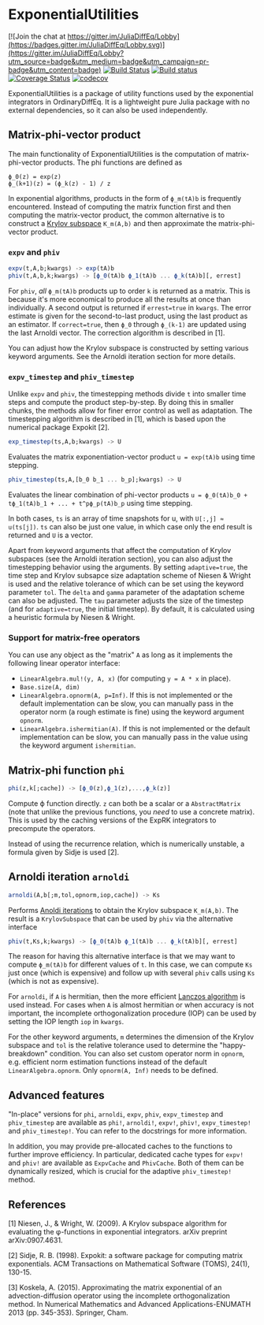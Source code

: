 # ExponentialUtilities

[![Join the chat at https://gitter.im/JuliaDiffEq/Lobby](https://badges.gitter.im/JuliaDiffEq/Lobby.svg)](https://gitter.im/JuliaDiffEq/Lobby?utm_source=badge&utm_medium=badge&utm_campaign=pr-badge&utm_content=badge)
[![Build Status](https://travis-ci.org/JuliaDiffEq/ExponentialUtilities.jl.svg?branch=master)](https://travis-ci.org/JuliaDiffEq/ExponentialUtilities.jl)
[![Build status](https://ci.appveyor.com/api/projects/status/eeww1qm5rrf984bc?svg=true)](https://ci.appveyor.com/project/MSeeker1340/exponentialutilities-jl)
[![Coverage Status](https://coveralls.io/repos/github/JuliaDiffEq/ExponentialUtilities.jl/badge.svg?branch=master)](https://coveralls.io/github/JuliaDiffEq/ExponentialUtilities.jl?branch=master)
[![codecov](https://codecov.io/gh/JuliaDiffEq/ExponentialUtilities.jl/branch/master/graph/badge.svg)](https://codecov.io/gh/JuliaDiffEq/ExponentialUtilities.jl)

ExponentialUtilities is a package of utility functions used by the exponential integrators in OrdinaryDiffEq. It is a lightweight pure Julia package with no external dependencies, so it can also be used independently.

## Matrix-phi-vector product

The main functionality of ExponentialUtilities is the computation of matrix-phi-vector products. The phi functions are defined as

```
ϕ_0(z) = exp(z)
ϕ_(k+1)(z) = (ϕ_k(z) - 1) / z
```

In exponential algorithms, products in the form of `ϕ_m(tA)b` is frequently encountered. Instead of computing the matrix function first and then computing the matrix-vector product, the common alternative is to construct a [Krylov subspace](https://en.wikipedia.org/wiki/Krylov_subspace) `K_m(A,b)` and then approximate the matrix-phi-vector product.

### `expv` and `phiv`

```julia
expv(t,A,b;kwargs) -> exp(tA)b
phiv(t,A,b,k;kwargs) -> [ϕ_0(tA)b ϕ_1(tA)b ... ϕ_k(tA)b][, errest]
```

For `phiv`, *all* `ϕ_m(tA)b` products up to order `k` is returned as a matrix. This is because it's more economical to produce all the results at once than individually. A second output is returned if `errest=true` in `kwargs`. The error estimate is given for the second-to-last product, using the last product as an estimator. If `correct=true`, then `ϕ_0` through `ϕ_(k-1)` are updated using the last Arnoldi vector. The correction algorithm is described in [1].

You can adjust how the Krylov subspace is constructed by setting various keyword arguments. See the Arnoldi iteration section for more details.

### `expv_timestep` and `phiv_timestep`

Unlike `expv` and `phiv`, the timestepping methods divide `t` into smaller time steps and compute the product step-by-step. By doing this in smaller chunks, the methods allow for finer error control as well as adaptation. The timestepping algorithm is described in [1], which is based upon the numerical package Expokit [2].

```julia
exp_timestep(ts,A,b;kwargs) -> U
```

Evaluates the matrix exponentiation-vector product `u = exp(tA)b` using time stepping.

```julia
phiv_timestep(ts,A,[b_0 b_1 ... b_p];kwargs) -> U
```

Evaluates the linear combination of phi-vector products `u = ϕ_0(tA)b_0 + tϕ_1(tA)b_1 + ... + t^pϕ_p(tA)b_p` using time stepping.

In both cases, `ts` is an array of time snapshots for u, with `U[:,j] ≈ u(ts[j])`. `ts` can also be just one value, in which case only the end result is returned and `U` is a vector.

Apart from keyword arguments that affect the computation of Krylov subspaces (see the Arnoldi iteration section), you can also adjust the timestepping behavior using the arguments. By setting `adaptive=true`, the time step and Krylov subsapce size adaptation scheme of Niesen & Wright is used and the relative tolerance of which can be set using the keyword parameter `tol`. The `delta` and `gamma` parameter of the adaptation scheme can also be adjusted. The `tau` parameter adjusts the size of the timestep (and for `adaptive=true`, the initial timestep). By default, it is calculated using a heuristic formula by Niesen & Wright.

### Support for matrix-free operators

You can use any object as the "matrix" `A` as long as it implements the following linear operator interface:

* `LinearAlgebra.mul!(y, A, x)` (for computing `y = A * x` in place).
* `Base.size(A, dim)`
* `LinearAlgebra.opnorm(A, p=Inf)`. If this is not implemented or the default implementation can be slow, you can manually pass in the operator norm (a rough estimate is fine) using the keyword argument `opnorm`.
* `LinearAlgebra.ishermitian(A)`. If this is not implemented or the default implementation can be slow, you can manually pass in the value using the keyword argument `ishermitian`.

## Matrix-phi function `phi`

```julia
phi(z,k[;cache]) -> [ϕ_0(z),ϕ_1(z),...,ϕ_k(z)]
```

Compute ϕ function directly. `z` can both be a scalar or a `AbstractMatrix` (note that unlike the previous functions, you *need* to use a concrete matrix). This is used by the caching versions of the ExpRK integrators to precompute the operators.

Instead of using the recurrence relation, which is numerically unstable, a formula given by Sidje is used [2].

## Arnoldi iteration `arnoldi`

```julia
arnoldi(A,b[;m,tol,opnorm,iop,cache]) -> Ks
```

Performs [Anoldi iterations](https://en.wikipedia.org/wiki/Arnoldi_iteration) to obtain the Krylov subspace `K_m(A,b)`. The result is a `KrylovSubspace` that can be used by `phiv` via the alternative interface

```julia
phiv(t,Ks,k;kwargs) -> [ϕ_0(tA)b ϕ_1(tA)b ... ϕ_k(tA)b][, errest]
```

The reason for having this alternative interface is that we may want to compute `ϕ_m(tA)b` for different values of `t`. In this case, we can compute `Ks` just once (which is expensive) and follow up with several `phiv` calls using `Ks` (which is not as expensive).

For `arnoldi`, if `A` is hermitian, then the more efficient [Lanczos algorithm](https://en.wikipedia.org/wiki/Lanczos_algorithm) is used instead. For cases when `A` is almost hermitian or when accuracy is not important, the incomplete orthogonalization procedure (IOP) can be used by setting the IOP length `iop` in `kwargs`.

For the other keyword arguments, `m` determines the dimension of the Krylov subspace and `tol` is the relative tolerance used to determine the "happy-breakdown" condition. You can also set custom operator norm in `opnorm`, e.g. efficient norm estimation functions instead of the default `LinearAlgebra.opnorm`. Only `opnorm(A, Inf)` needs to be defined.

## Advanced features

"In-place" versions for `phi`, `arnoldi`, `expv`, `phiv`, `expv_timestep` and `phiv_timestep` are available as `phi!`, `arnoldi!`, `expv!`, `phiv!`, `expv_timestep!` and `phiv_timestep!`. You can refer to the docstrings for more information.

In addition, you may provide pre-allocated caches to the functions to further improve efficiency. In particular, dedicated cache types for `expv!` and `phiv!` are available as `ExpvCache` and `PhivCache`. Both of them can be dynamically resized, which is crucial for the adaptive `phiv_timestep!` method.

## References

[1] Niesen, J., & Wright, W. (2009). A Krylov subspace algorithm for evaluating the φ-functions in exponential integrators. arXiv preprint arXiv:0907.4631.

[2] Sidje, R. B. (1998). Expokit: a software package for computing matrix exponentials. ACM Transactions on Mathematical Software (TOMS), 24(1), 130-15.

[3] Koskela, A. (2015). Approximating the matrix exponential of an advection-diffusion operator using the incomplete orthogonalization method. In Numerical Mathematics and Advanced Applications-ENUMATH 2013 (pp. 345-353). Springer, Cham.
